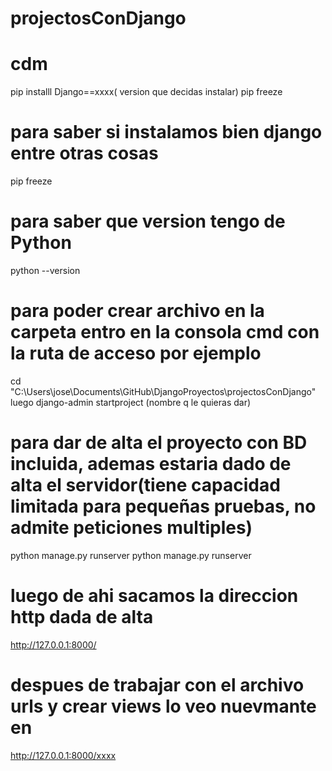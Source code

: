 # projectosConDjango

# cdm
pip installl Django==xxxx( version que decidas instalar)
pip freeze
# para saber si instalamos bien django entre otras cosas 
pip freeze
 # para saber que version tengo de Python 
 python --version
# para poder crear archivo en la carpeta entro en la consola cmd con la ruta de acceso por ejemplo 
cd "C:\Users\jose\Documents\GitHub\DjangoProyectos\projectosConDjango"
luego 
django-admin startproject (nombre q le quieras dar)
# para dar de alta el proyecto con BD incluida, ademas estaria dado de alta el servidor(tiene capacidad limitada para pequeñas pruebas, no admite peticiones multiples)
python manage.py runserver
python manage.py runserver
# luego de ahi sacamos la direccion http dada de alta 
http://127.0.0.1:8000/
# despues de trabajar con el archivo urls y crear views lo veo nuevmante en 
http://127.0.0.1:8000/xxxx